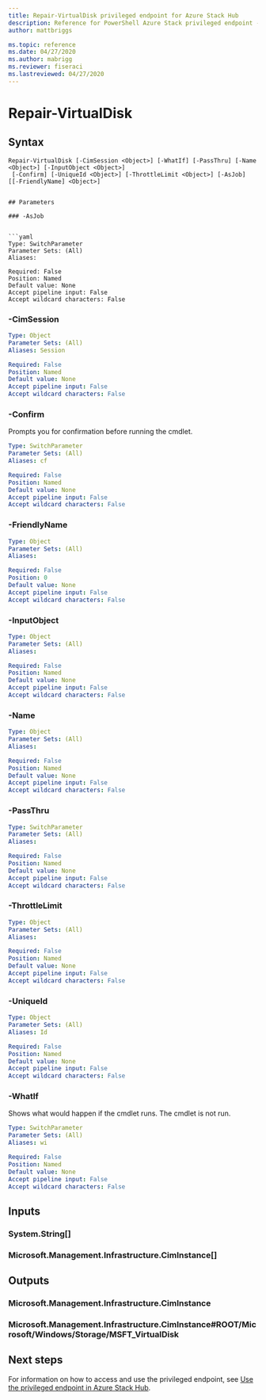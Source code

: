 ```yaml
---
title: Repair-VirtualDisk privileged endpoint for Azure Stack Hub
description: Reference for PowerShell Azure Stack privileged endpoint - Repair-VirtualDisk
author: mattbriggs

ms.topic: reference
ms.date: 04/27/2020
ms.author: mabrigg
ms.reviewer: fiseraci
ms.lastreviewed: 04/27/2020
---
```


# Repair-VirtualDisk

## Syntax

```
Repair-VirtualDisk [-CimSession <Object>] [-WhatIf] [-PassThru] [-Name <Object>] [-InputObject <Object>]
 [-Confirm] [-UniqueId <Object>] [-ThrottleLimit <Object>] [-AsJob] [[-FriendlyName] <Object>]
```
```

## Parameters

### -AsJob


```yaml
Type: SwitchParameter
Parameter Sets: (All)
Aliases:

Required: False
Position: Named
Default value: None
Accept pipeline input: False
Accept wildcard characters: False
```

### -CimSession
 

```yaml
Type: Object
Parameter Sets: (All)
Aliases: Session

Required: False
Position: Named
Default value: None
Accept pipeline input: False
Accept wildcard characters: False
```

### -Confirm
Prompts you for confirmation before running the cmdlet.

```yaml
Type: SwitchParameter
Parameter Sets: (All)
Aliases: cf

Required: False
Position: Named
Default value: None
Accept pipeline input: False
Accept wildcard characters: False
```

### -FriendlyName
 

```yaml
Type: Object
Parameter Sets: (All)
Aliases:

Required: False
Position: 0
Default value: None
Accept pipeline input: False
Accept wildcard characters: False
```

### -InputObject
 

```yaml
Type: Object
Parameter Sets: (All)
Aliases:

Required: False
Position: Named
Default value: None
Accept pipeline input: False
Accept wildcard characters: False
```

### -Name
 

```yaml
Type: Object
Parameter Sets: (All)
Aliases:

Required: False
Position: Named
Default value: None
Accept pipeline input: False
Accept wildcard characters: False
```

### -PassThru
 

```yaml
Type: SwitchParameter
Parameter Sets: (All)
Aliases:

Required: False
Position: Named
Default value: None
Accept pipeline input: False
Accept wildcard characters: False
```

### -ThrottleLimit
 

```yaml
Type: Object
Parameter Sets: (All)
Aliases:

Required: False
Position: Named
Default value: None
Accept pipeline input: False
Accept wildcard characters: False
```

### -UniqueId
 

```yaml
Type: Object
Parameter Sets: (All)
Aliases: Id

Required: False
Position: Named
Default value: None
Accept pipeline input: False
Accept wildcard characters: False
```

### -WhatIf
Shows what would happen if the cmdlet runs.
The cmdlet is not run.

```yaml
Type: SwitchParameter
Parameter Sets: (All)
Aliases: wi

Required: False
Position: Named
Default value: None
Accept pipeline input: False
Accept wildcard characters: False
```

## Inputs

### System.String[]

### Microsoft.Management.Infrastructure.CimInstance[]

## Outputs

### Microsoft.Management.Infrastructure.CimInstance

### Microsoft.Management.Infrastructure.CimInstance#ROOT/Microsoft/Windows/Storage/MSFT_VirtualDisk


## Next steps

For information on how to access and use the privileged endpoint, see [Use the privileged endpoint in Azure Stack Hub](../../operator/azure-stack-privileged-endpoint.md).
